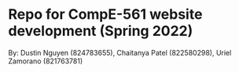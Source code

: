 # Repo for CompE-561 website development (Spring 2022)
By: Dustin Nguyen (824783655), Chaitanya Patel (822580298), Uriel Zamorano (821763781)
